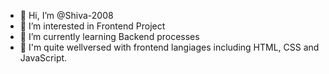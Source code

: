 - 👋 Hi, I’m @Shiva-2008
- 👀 I’m interested in Frontend Project
- 🌱 I’m currently learning Backend processes
- 📜 I'm quite wellversed with frontend langiages including HTML, CSS and JavaScript.


<!---
Shiva-2008/Shiva-2008 is a ✨ special ✨ repository because its `README.md` (this file) appears on your GitHub profile.
You can click the Preview link to take a look at your changes.
--->
